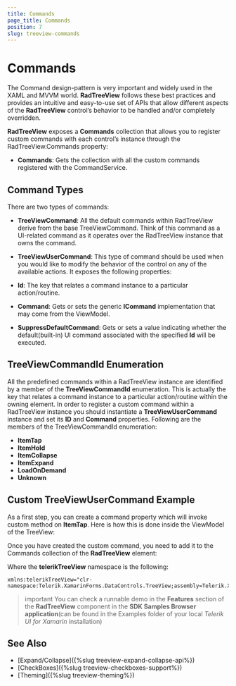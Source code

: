 ```yaml
---
title: Commands
page_title: Commands
position: 7
slug: treeview-commands
---
```


# Commands #

The Command design-pattern is very important and widely used in the XAML and MVVM world. **RadTreeView** follows these best practices and provides an intuitive and easy-to-use set of APIs that allow different aspects of the **RadTreeView** control’s behavior to be handled and/or completely overridden.

**RadTreeView** exposes a **Commands** collection that allows you to register custom commands with each control’s instance through the RadTreeView.Commands property:

* **Commands**: Gets the collection with all the custom commands registered with the CommandService. 
 
## Command Types

There are two types of commands:

* **TreeViewCommand**: All the default commands within RadTreeView derive from the base TreeViewCommand. Think of this command as a UI-related command as it operates over the RadTreeView instance that owns the command.

* **TreeViewUserCommand**: This type of command should be used when you would like to modify the behavior of the control on any of the available actions. It exposes the following properties: 

 * **Id**: The key that relates a command instance to a particular action/routine.
 * **Command**: Gets or sets the generic **ICommand** implementation that may come from the ViewModel.
 * **SuppressDefaultCommand**: Gets or sets a value indicating whether the default(built-in) UI command associated with the specified **Id** will be executed.    

## TreeViewCommandId Enumeration

All the predefined commands within a RadTreeView instance are identified by a member of the **TreeViewCommandId** enumeration. This is actually the key that relates a command instance to a particular action/routine within the owning element. In order to register a custom command within a RadTreeView instance you should instantiate a **TreeViewUserCommand** instance and set its **ID** and **Command** properties. Following are the members of the TreeViewCommandId enumeration:

* **ItemTap**
* **ItemHold**
* **ItemCollapse**
* **ItemExpand**
* **LoadOnDemand**
* **Unknown**

## Custom TreeViewUserCommand Example

As a first step, you can create a command property which will invoke custom method on **ItemTap**. Here is how this is done inside the ViewModel of the TreeView:

<snippet id='treeview-commands-viewmodel' />

Once you have created the custom command, you need to add it to the Commands collection of the **RadTreeView** element:

<snippet id='treeview-commands-xaml' />

Where the **telerikTreeView** namespace is the following:

```XAML
xmlns:telerikTreeView="clr-namespace:Telerik.XamarinForms.DataControls.TreeView;assembly=Telerik.XamarinForms.DataControls"
```

>important You can check a runnable demo in the **Features** section of the **RadTreeView** component in the **SDK Samples Browser application**(can be found in the Examples folder of your local *Telerik UI for Xamarin* installation)

## See Also

* [Expand/Collapse]({%slug treeview-expand-collapse-api%})
* [CheckBoxes]({%slug treeview-checkboxes-support%})
* [Theming]({%slug treeview-theming%})